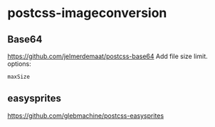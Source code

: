 # postcss-imageconversion


## Base64

https://github.com/jelmerdemaat/postcss-base64
Add file size limit.
options:
```
maxSize
```

## easysprites

https://github.com/glebmachine/postcss-easysprites
